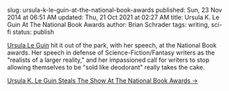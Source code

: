 slug: ursula-k-le-guin-at-the-national-book-awards
published: Sun, 23 Nov 2014 at 06:51 AM
updated: Thu, 21 Oct 2021 at 02:27 AM
title: Ursula K. Le Guin At The National Book Awards
author: Brian Schrader
tags: writing, sci-fi
status: publish

[Ursula Le Guin][1] hit it out of the park, with her speech, at the National Book awards. Her speech in defense of Science-Fiction/Fantasy writers as the "realists of a larger reality," and her impassioned call for writers to stop allowing themselves to be "sold like deodorant" really takes the cake.

[1]: http://en.wikipedia.org/wiki/Ursula_K._Le_Guin

[Ursula K. Le Guin Steals The Show At The National Book Awards &#8594;](http://www.npr.org/blogs/thetwo-way/2014/11/20/365434149/book-news-ursula-k-le-guin-steals-the-show-at-the-national-book-awards?sc=ipad&f=1008)